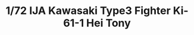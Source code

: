 ---
layout: product
title: "1/72 IJA Kawasaki Type3 Fighter Ki-61-1 Hei Tony"
price: "2700" 
desc: "Maketa"
img_path: "/assets/img/FP25.webp"
brand: "FineMolds"
available: false
special_offer: false
new: false
soon: false
cat: "010000"
subcat: "015900"
subsubcat: "0N/A"
sifra: "FP25"
popular: false
---